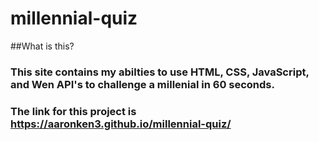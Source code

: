 # millennial-quiz

##What is this?

### This site contains my abilties to use HTML, CSS, JavaScript, and Wen API's to challenge a millenial in 60 seconds. 


### The link for this project is https://aaronken3.github.io/millennial-quiz/
